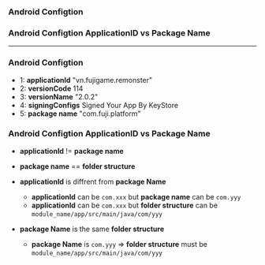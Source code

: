 ### Android Configtion
### Android Configtion ApplicationID vs Package Name
----------------------------------

### Android Configtion

* 1: **applicationId** "vn.fujigame.remonster"
* 2: **versionCode** 114
* 3: **versionName** "2.0.2"
* 4: **signingConfigs** Signed Your App By KeyStore
* 5: **package name** "com.fuji.platform"

### Android Configtion ApplicationID vs Package Name
* **applicationId** != **package name**
* **package name** == **folder structure**
* **applicationId** is diffrent from **package Name**
  * **applicationId** can be `com.xxx` but **package name** can be `com.yyy`
  * **applicationId** can be `com.xxx` but **folder structure** can be `module_name/app/src/main/java/com/yyy` 

* **package Name** is the same **folder structure**
  * **package Name** is `com.yyy` => **folder structure** must be `module_name/app/src/main/java/com/yyy`

